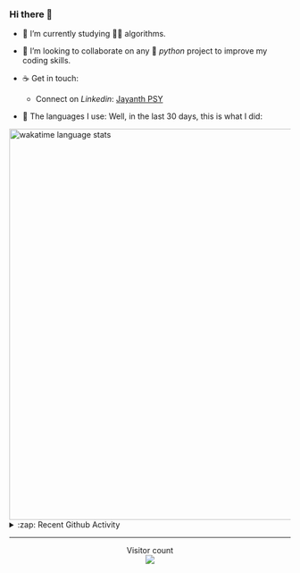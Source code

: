 ### Hi there 👋

- 🌱 I’m currently studying 🏇🏼  algorithms.

- 👯 I’m looking to collaborate on any :snake: *python* project to improve my coding skills.

- ☕ Get in touch:
  +  Connect on *Linkedin*: [Jayanth PSY](https://www.linkedin.com/in/jayanth-p-b3924812a/)

<!--- ⚡ Fun fact: *Python* is older than *C++* and *Java*. -->

- :memo: The languages I use: Well, in the last 30 days, this is what I did:

<img src="https://wakatime.com/share/@j_tesla/4d0b7d1e-6b31-4b03-accf-374d3ed5433f.png" alt="wakatime language stats" width="700"/>

<details>
  <summary>:zap: Recent Github Activity</summary>
  
<!--START_SECTION:activity-->
1. 🗣 Commented on [#74](https://github.com/akshitagit/Python/issues/74) in [akshitagit/Python](https://github.com/akshitagit/Python)
2. 🗣 Commented on [#1](https://github.com/j-tesla/tic-tac-toe/issues/1) in [j-tesla/tic-tac-toe](https://github.com/j-tesla/tic-tac-toe)
3. ❗️ Closed issue [#2](https://github.com/95ych/this-aint-my-last-ride/issues/2) in [95ych/this-aint-my-last-ride](https://github.com/95ych/this-aint-my-last-ride)
4. 🗣 Commented on [#10](https://github.com/j-tesla/space-shooter/issues/10) in [j-tesla/space-shooter](https://github.com/j-tesla/space-shooter)
5. ❗️ Opened issue [#2](https://github.com/95ych/this-aint-my-last-ride/issues/2) in [95ych/this-aint-my-last-ride](https://github.com/95ych/this-aint-my-last-ride)
<!--END_SECTION:activity-->

</details>

-----

<p align="center"> 
  Visitor count<br>
  <img src="https://profile-counter.glitch.me/j-tesla/count.svg" />
</p>












<!--
**j-tesla/j-tesla** is a ✨ _special_ ✨ repository because its `README.md` (this file) appears on your GitHub profile.

Here are some ideas to get you started:

- 🔭 I’m currently working on ...
- 🌱 I’m currently learning ...
- 👯 I’m looking to collaborate on ...
- 🤔 I’m looking for help with ...
- 💬 Ask me about ...
- 📫 How to reach me: ...
- 😄 Pronouns: ...
- ⚡ Fun fact: ...
-->

